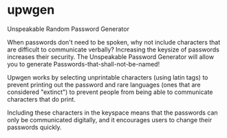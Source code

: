 # upwgen
Unspeakable Random Password Generator

When passwords don't need to be spoken, why not include characters that are difficult to communicate verbally? Increasing the keysize of passwords increases their security. The Unspeakable Password Generator will allow you to generate Passwords-that-shall-not-be-named!

Upwgen works by selecting unprintable characters (using latin tags) to prevent printing out the password and rare languages (ones that are considered "extinct") to prevent people from being able to communicate characters that do print.

Including these characters in the keyspace means that the passwords can only be communicated digitally, and it encourages users to change their passwords quickly.
